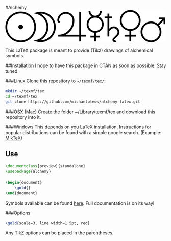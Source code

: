 #Alchemy
![Seven Metals of the Ancients](/examples/SevenMetals.png)

This LaTeX package is meant to provide (Tikz) drawings of alchemical symbols.

##Installation
I hope to have this package in CTAN as soon as possible. Stay tuned.

###Linux
Clone this repository to `~/texmf/tex/`:
```bash
mkdir ~/texmf/tex
cd ~/texmf/tex
git clone https://github.com/michaelplews/alchemy-latex.git
```

###OSX (Mac)
Create the folder ~/Library/texmf/tex and download this repository into it.

###Windows
This depends on you LaTeX installation. Instructions for popular distributions can be found with a simple google search.
(Example: [MikTeX](http://tex.stackexchange.com/questions/69483/create-a-local-texmf-tree-in-miktex)) 

## Use
```tex
\documentclass[preview]{standalone}
\usepackage{alchemy}

\begin{document}
	\gold{}
\end{document}
``` 

Symbols available can be found [here](./examples/example.pdf). Full documentation is on its way! 

###Options
```tex
\gold{scale=3, line width=1.5pt, red}
```
Any TikZ options can be placed in the parentheses.
